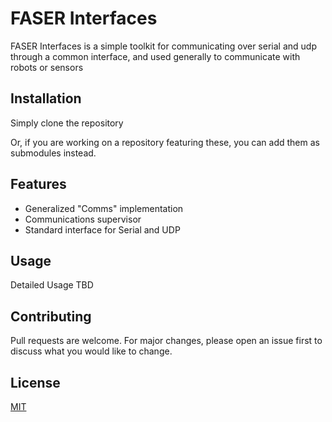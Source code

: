 # FASER Interfaces

FASER Interfaces is a simple toolkit for communicating over serial and udp through a common interface, and used generally to communicate with robots or sensors
## Installation

Simply clone the repository

Or, if you are working on a repository featuring these, you can add them as submodules instead.

## Features
- Generalized "Comms" implementation
- Communications supervisor
- Standard interface for Serial and UDP


## Usage

Detailed Usage TBD

## Contributing
Pull requests are welcome. For major changes, please open an issue first to discuss what you would like to change.


## License
[MIT](https://choosealicense.com/licenses/mit/)
